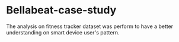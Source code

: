 # Bellabeat-case-study
The analysis on fitness tracker dataset was perform to have a better understanding on smart device user's pattern.

